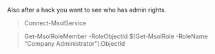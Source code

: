 Also after a hack you want to see who has admin rights.  

>Connect-MsolService

>Get-MsolRoleMember -RoleObjectId $(Get-MsolRole -RoleName "Company Administrator").ObjectId